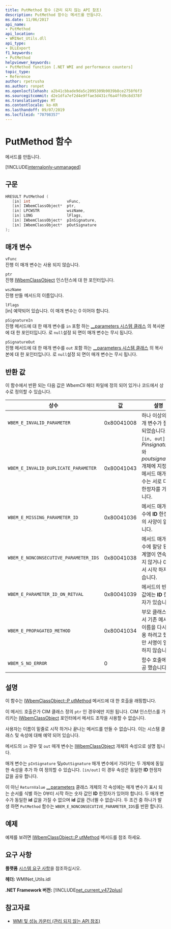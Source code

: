 ```yaml
---
title: PutMethod 함수 (관리 되지 않는 API 참조)
description: PutMethod 함수는 메서드를 만듭니다.
ms.date: 11/06/2017
api_name:
- PutMethod
api_location:
- WMINet_Utils.dll
api_type:
- DLLExport
f1_keywords:
- PutMethod
helpviewer_keywords:
- PutMethod function [.NET WMI and performance counters]
topic_type:
- Reference
author: rpetrusha
ms.author: ronpet
ms.openlocfilehash: a2b41cbbade9da5c2095309b9039b8ce2758f6f3
ms.sourcegitcommit: d2e1dfa7ef2d4e9ffae3d431cf6a4ffd9c8d378f
ms.translationtype: MT
ms.contentlocale: ko-KR
ms.lasthandoff: 09/07/2019
ms.locfileid: "70798357"
---
```

# <a name="putmethod-function"></a>PutMethod 함수
메서드를 만듭니다.

[!INCLUDE[internalonly-unmanaged](../../../../includes/internalonly-unmanaged.md)]
    
## <a name="syntax"></a>구문  
  
```cpp  
HRESULT PutMethod (
   [in] int                vFunc, 
   [in] IWbemClassObject*  ptr, 
   [in] LPCWSTR            wszName,
   [in] LONG               lFlags,
   [in] IWbemClassObject*  pInSignature,
   [in] IWbemClassObject*  pOutSignature
); 
```  

## <a name="parameters"></a>매개 변수

`vFunc`  
진행 이 매개 변수는 사용 되지 않습니다.

`ptr`  
진행 [IWbemClassObject](/windows/desktop/api/wbemcli/nn-wbemcli-iwbemclassobject) 인스턴스에 대 한 포인터입니다.

`wszName`  
진행 만들 메서드의 이름입니다. 

`lFlags`  
[in] 예약되어 있습니다. 이 매개 변수는 0 이어야 합니다.

`pSignatureIn`  
진행 메서드에 대 한 매개 변수를 `in` 포함 하는 [__parameters 시스템 클래스](/windows/desktop/WmiSdk/--parameters) 의 복사본에 대 한 포인터입니다. 로 `null`설정 되 면이 매개 변수는 무시 됩니다.  

`pSignatureOut`  
진행  메서드에 대 한 매개 변수를 `out` 포함 하는 [__parameters 시스템 클래스](/windows/desktop/WmiSdk/--parameters) 의 복사본에 대 한 포인터입니다. 로 `null`설정 되 면이 매개 변수는 무시 됩니다.

## <a name="return-value"></a>반환 값

이 함수에서 반환 되는 다음 값은 *WbemCli* 헤더 파일에 정의 되어 있거나 코드에서 상수로 정의할 수 있습니다.

|상수  |값  |설명  |
|---------|---------|---------|
| `WBEM_E_INVALID_PARAMETER` | 0x80041008 | 하나 이상의 매개 변수가 잘못 되었습니다. |
| `WBEM_E_INVALID_DUPLICATE_PARAMETER` | 0x80041043 | `[in, out]` *Pinsignature* 와 *poutsignature* 개체에 지정 된 메서드 매개 변수는 서로 다른 한정자를 가집니다.
| `WBEM_E_MISSING_PARAMETER_ID` | 0x80041036 | 메서드 매개 변수에 **ID** 한정자의 사양이 없습니다. |
| `WBEM_E_NONCONSECUTIVE_PARAMETER_IDS` | 0x80041038 | 메서드 매개 변수에 할당 된 ID 계열이 연속 되지 않거나 0에서 시작 하지 않습니다. |
| `WBEM_E_PARAMETER_ID_ON_RETVAL` | 0x80041039 | 메서드의 반환 값에는 **ID** 한정자가 있습니다. |
| `WBEM_E_PROPAGATED_METHOD` | 0x80041034 | 부모 클래스에서 기존 메서드 이름을 다시 사용 하려고 했지만 서명이 일치 하지 않습니다. |
| `WBEM_S_NO_ERROR` | 0 | 함수 호출에 성공 했습니다. |
  
## <a name="remarks"></a>설명

이 함수는 [IWbemClassObject::P utMethod](/windows/desktop/api/wbemcli/nf-wbemcli-iwbemclassobject-putmethod) 메서드에 대 한 호출을 래핑합니다.

이 메서드 호출은가 CIM 클래스 정의 `ptr` 인 경우에만 지원 됩니다. CIM 인스턴스를 가리키는 [IWbemClassObject](/windows/desktop/api/wbemcli/nn-wbemcli-iwbemclassobject) 포인터에서 메서드 조작을 사용할 수 없습니다.

사용자는 이름이 밑줄로 시작 하거나 끝나는 메서드를 만들 수 없습니다. 이는 시스템 클래스 및 속성에 대해 예약 되어 있습니다.

메서드의 `in` 경우 및 `out` 매개 변수는 [IWbemClassObject](/windows/desktop/api/wbemcli/nn-wbemcli-iwbemclassobject) 개체의 속성으로 설명 됩니다.

매개 변수는 `pInSignature` 및`pOutSignature` 매개 변수에서 가리키는 두 개체에 동일한 속성을 추가 하 여 정의할 수 있습니다. `[in/out]` 이 경우 속성은 동일한 **ID** 한정자 값을 공유 합니다.

이 아닌 `ReturnValue` [__parameters](/windows/desktop/WmiSdk/--parameters) 클래스 개체의 각 속성에는 매개 변수가 표시 되는 순서를 식별 하는 0부터 시작 하는 숫자 값인 **ID** 한정자가 있어야 합니다. 두 매개 변수가 동일한 **id** 값을 가질 수 없으며 **id** 값을 건너뛸 수 없습니다. 두 조건 중 하나가 발생 하면 `PutMethod` 함수는 `WBEM_E_NONCONSECUTIVE_PARAMETER_IDS`를 반환 합니다.

## <a name="example"></a>예제

예제를 보려면 [IWbemClassObject::P utMethod](/windows/desktop/api/wbemcli/nf-wbemcli-iwbemclassobject-putmethod) 메서드를 참조 하세요.

## <a name="requirements"></a>요구 사항  
 **플랫폼** [시스템 요구 사항](../../get-started/system-requirements.md)을 참조하십시오.  
  
 **헤더:** WMINet_Utils.idl  
  
 **.NET Framework 버전:** [!INCLUDE[net_current_v472plus](../../../../includes/net-current-v472plus.md)]  
  
## <a name="see-also"></a>참고자료

- [WMI 및 성능 카운터 (관리 되지 않는 API 참조)](index.md)
